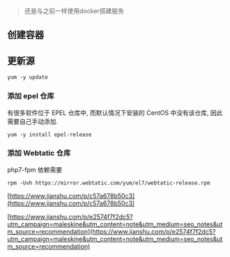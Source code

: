 >还是与之前一样使用docker搭建服务

## 创建容器

## 更新源

```shell
yum -y update
```


### 添加 epel 仓库
有很多软件位于 EPEL 仓库中, 而默认情况下安装的 CentOS 中没有该仓库, 因此需要自己手动添加.

```shell
yum -y install epel-release
```


### 添加 Webtatic 仓库
php7-fpm 依赖需要

```shell
rpm -Uvh https://mirror.webtatic.com/yum/el7/webtatic-release.rpm
```


[https://www.jianshu.com/p/c57a678b50c3](https://www.jianshu.com/p/c57a678b50c3)

[https://www.jianshu.com/p/e2574f7f2dc5?utm_campaign=maleskine&utm_content=note&utm_medium=seo_notes&utm_source=recommendation](https://www.jianshu.com/p/e2574f7f2dc5?utm_campaign=maleskine&utm_content=note&utm_medium=seo_notes&utm_source=recommendation)
